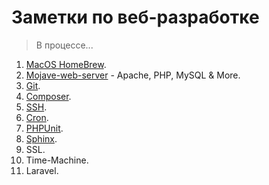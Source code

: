 # Заметки по веб-разработке

> В процессе...

1. [MacOS HomeBrew](macOS-web-server/HomeBrew.md).
2. [Mojave-web-server](macOS-web-server/Mojave-web-server.md) - Apache, PHP, MySQL & More.
3. [Git](macOS-web-server/Git.md).
4. [Composer](macOS-web-server/Composer.md).
5. [SSH](macOS-web-server/SSH.md).
6. [Cron](macOS-web-server/Cron.md).
7. [PHPUnit](macOS-web-server/PHPUnit.md).
8. [Sphinx](macOS-web-server/Sphinx.md).
9. SSL.
10. Time-Machine.
11. Laravel.